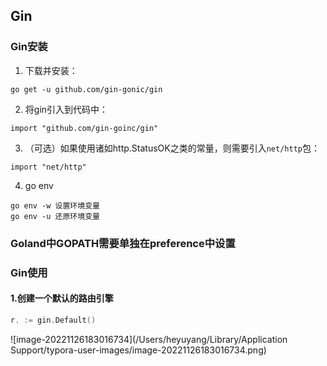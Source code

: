 ## Gin

### Gin安装

1. 下载并安装：

```
go get -u github.com/gin-gonic/gin
```

2. 将gin引入到代码中：

```
import "github.com/gin-goinc/gin"
```

3. （可选）如果使用诸如http.StatusOK之类的常量，则需要引入`net/http`包：

```
import "net/http"
```

4. go env 

```
go env -w 设置环境变量
go env -u 还原环境变量
```

### Goland中GOPATH需要单独在preference中设置

### Gin使用

#### 1.创建一个默认的路由引擎

```go
r. := gin.Default()
```

![image-20221126183016734](/Users/heyuyang/Library/Application Support/typora-user-images/image-20221126183016734.png)